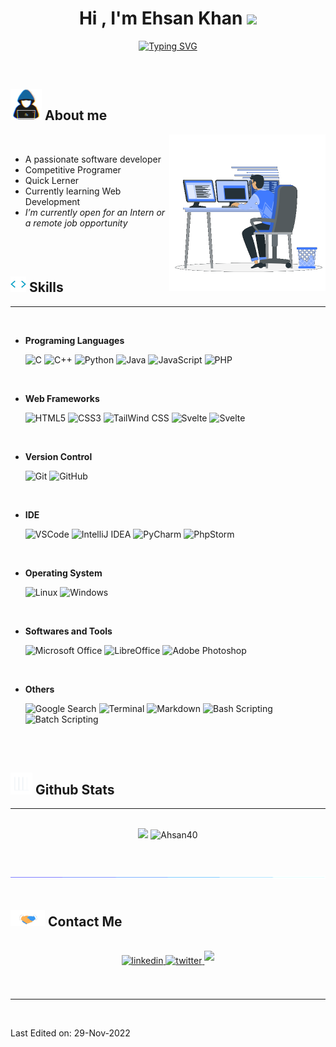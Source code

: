 <h1 align="center"><b>Hi , I'm Ehsan Khan </b><img src="https://media.giphy.com/media/hvRJCLFzcasrR4ia7z/giphy.gif" width="35"></h1>

<p align="center">
  <a href="https://git.io/typing-svg"><img src="https://readme-typing-svg.demolab.com?font=Fira+Code&pause=1000&width=435&lines=Assalamu+Alaikum+Warahmatullah...%E2%9D%A4" alt="Typing SVG" />
  </a>
</p>
<br>


## <picture><img src = "img/about_me.gif" width = 50px></picture>  **About me**

<picture> <img align="right" src="img/Right_Side.gif" width = 250px></picture>
<br>

- A passionate software developer
- Competitive Programer 
- Quick Lerner <!--[link](https://ehsan.pages.dev)-->
- Currently learning Web Development
- _I’m currently open for an Intern or a remote job opportunity_ <!--, this is [my resume](https://read.cv)-->

<br><br>

## <img src="img/code.gif" width ="25"><b> Skills</b>
---
<br>

<p align="center">

- **Programing Languages**
    
    ![C](https://img.shields.io/badge/-C%20-%232370ED.svg?style=flat&logo=c&logoColor=white)
    ![C++](https://img.shields.io/badge/C++%20-%2300599C.svg?style=flat&logo=c%2B%2B&logoColor=white)
    ![Python](https://img.shields.io/badge/Python%20-%2314354C.svg?style=flat&logo=python&logoColor=white)
    ![Java](https://img.shields.io/badge/Java%20-F22F46.svg?style=flat&logo=java&logoColor=white)
   ![JavaScript](https://img.shields.io/badge/JavaScript%20-%23F7DF1E.svg?style=flat&logo=javascript&logoColor=black)
   ![PHP](https://img.shields.io/badge/PHP%20-777BB4?style=flat&logo=PHP&logoColor=black)

<br>   
    
- **Web Frameworks**

   ![HTML5](https://img.shields.io/badge/HTML5%20-%23E34F26.svg?style=flat&logo=html5&logoColor=white)
   ![CSS3](https://img.shields.io/badge/CSS%20-%231572B6.svg?style=flat&logo=css3&logoColor=white)
   ![TailWind CSS](https://img.shields.io/badge/TailWind%20CSS%20-%2306B6D6.svg?style=flat&logo=tailwindcss&logoColor=white)
   ![Svelte](https://img.shields.io/badge/Svelte%20-%23FF3E00.svg?style=flat&logo=svelte&logoColor=white)
   ![Svelte](https://img.shields.io/badge/Django%20-%23092E20.svg?style=flat&logo=django&logoColor=white)
    
<br>


- **Version Control**

    ![Git](https://img.shields.io/badge/Git-%23F05033.svg?style=flat&logo=git&logoColor=white)
![GitHub](https://img.shields.io/badge/Github-%23121011.svg?style=flat&logo=github&logoColor=white)

<br>


- **IDE**

    ![VSCode](https://img.shields.io/badge/VSCode-0078d7.svg?style=flat&logo=visual-studio-code&logoColor=white)
    ![IntelliJ IDEA](https://img.shields.io/badge/IntelliJ%20IDEA-1B6AC6?style=flat&logo=intellijidea&logoColor=black)
    ![PyCharm](https://img.shields.io/badge/PyCharm-FFFC00?style=flat&logo=pycharm&logoColor=black)
    ![PhpStorm](https://img.shields.io/badge/PhpStorm-A100FF?style=flat&logo=PhpStorm&logoColor=black)

<br>


- **Operating System**

    ![Linux](https://img.shields.io/badge/Linux-FCC624?style=flat&logo=linux&logoColor=black)
    ![Windows](https://img.shields.io/badge/Windows-0078D4?style=flat&logo=windows11&logoColor=black)

<br>

- **Softwares and Tools**

    ![Microsoft Office](https://img.shields.io/badge/Microsoft%20Office-D83B01?style=flat&logo=microsoftoffice&logoColor=black)
    ![LibreOffice](https://img.shields.io/badge/LibreOffice-18A303?style=flat&logo=libreoffice&logoColor=black)
    ![Adobe Photoshop](https://img.shields.io/badge/Photoshop-31A8FF?style=flat&logo=AdobePhotoshop&logoColor=black)

<br>

- **Others**

    ![Google Search](https://img.shields.io/badge/Google%20Search-%234285F4.svg?style=flat&logo=google&logoColor=white)
    ![Terminal](https://img.shields.io/badge/Terminal-%23241F31.svg?style=flat&logo=gnometerminal&logoColor=white)
    ![Markdown](https://img.shields.io/badge/Markdown-%23000000.svg?style=flat&logo=markdown&logoColor=white)
    ![Bash Scripting](https://img.shields.io/badge/Bash%20Scripting-%234EAA25.svg?style=flat&logo=gnubash&logoColor=white)
    ![Batch Scripting](https://img.shields.io/badge/Batch%20Scripting-%234D4D4D.svg?style=flat&logo=windowsterminal&logoColor=white)


</p>
<br><br>

## <img src="img/Stats.gif" width="35"><b> Github Stats </b>
---
<br>

<div align="center">
  <img src="https://github-readme-stats.vercel.app/api?username=ahsan40&include_all_commits=true&count_private=true&show_icons=true&line_height=20&title_color=0D9488&text_color=D3D3D3&theme=transparent" width="450"/>
  <img src="https://github-readme-stats.vercel.app/api/top-langs?username=ahsan40&show_icons=true&locale=en&layout=compact&line_height=20&title_color=0D9488&icon_color=2234AE&text_color=D3D3D3&theme=transparent" width="375"  alt="Ahsan40"/>
</div>
<br>
<br>

<img src="img/line.gif"><br><br>

## <img src="img/handshake.gif" width ="55"> <b> Contact Me</b>
<br>
<div align='center'>
<a href="https://linkedin.com/in/ehsan18t" target="_blank">
<img src="https://img.shields.io/badge/linkedin:  ehsan18t-%2300acee.svg?color=405DE6&style=for-the-badge&logo=linkedin&logoColor=white" alt=linkedin style="margin-bottom: 5px;"/>
</a>
<a href="https://twitter.com/ehsan18t" target="_blank">
<img src="https://img.shields.io/badge/twitter:  ehsan18t-%2300acee.svg?color=1DA1F2&style=for-the-badge&logo=twitter&logoColor=white" alt=twitter style="margin-bottom: 5px;"/>
</a>
<a href="mailto:ehsan18t@gmail.com" target="_blank">
<img src="https://img.shields.io/badge/gmail:  ehsan18t-%23EA4335.svg?style=for-the-badge&logo=gmail&logoColor=white" t=mail style="margin-bottom: 5px;" />
</a>
</div>
<br>
<br>

---
<br>

Last Edited on: 29-Nov-2022